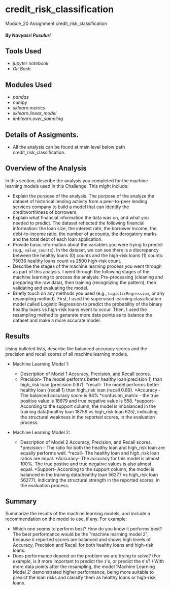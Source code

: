 # credit_risk_classification
Module_20 Assignment  credit_risk_classification

#### By _**Navyasri Pusuluri**_

## Tools Used

* _jupyter notebook_
* _Git Bash_

## Modules Used

* _pandas_
* _numpy_
* _sklearn.metrics_
* _sklearn.linear_model_
* _imblearn.over_sampling_



## Details of Assigments.

* All the analysis can be found at  main level below path credit_risk_classification.

## Overview of the Analysis

In this section, describe the analysis you completed for the machine learning models used in this Challenge. This might include:

* Explain the purpose of the analysis.
       The purpose of the analyze the dataset of historical lending activity from a peer-to-peer lending services company to build a model that can identify the creditworthiness of borrowers.
* Explain what financial information the data was on, and what you needed to predict.
        The dataset reflected the following financial information: the loan size, the interest rate, the borrower income, the debt-to-income ratio, the number of accounts, the derogatory marks and the total debt of each loan application.
* Provide basic information about the variables you were trying to predict (e.g., `value_counts`).
         In the dataset, we can see there is a discrepancy between the healthy loans (0) counts and the high-risk loans (1) counts: 75036 healthy loans count vs 2500 high-risk count.
* Describe the stages of the machine learning process you went through as part of this analysis.
        I went through the following stages of the machine learning to process the analysis: Pre-processing (cleaning and preparing the raw data), then training (recognizing the pattern), then validating and evaluating the model.
* Briefly touch on any methods you used (e.g., `LogisticRegression`, or any resampling method).
        First, I used the supervised learning classification model called Logistic Regression to predict the probability of the binary healthy loans vs high-risk loans event to occur. Then, I used the resampling method to generate more data points as to balance the dataset and make a more accurate model.

## Results

Using bulleted lists, describe the balanced accuracy scores and the precision and recall scores of all machine learning models.

* Machine Learning Model 1:
  * Description of Model 1 Accuracy, Precision, and Recall scores.
   * Precision- The model performs better healthy loan(precision 1) than high_risk loan (precision 0.87).
    *recall- The model performs better healthy loan (recall 1) than high_risk loan (recall 0.89).
    *Accuracy - The balanced accuracy socre is 94%
    *confusion_matrix - the true positive value is 18679 and true negative value is 558.
    *support- According to the support column, the model is imbalanced in the training data(healthy loan 18759 vs high_risk loan 625), indicating the structural weakness in the reported scores, in the evaluation process.


* Machine Learning Model 2:
  * Description of Model 2 Accuracy, Precision, and Recall scores.
    *precision - The ratio for both the healthy loan and high_risk loan are equally performs well.
    *recall- The healthy loan and high_risk loan ratios are equal.
    *Accuracy- The accuracy for this model is almost 100%. The true postive and true negative values is also almost equal.
    *Support- According to the support column, the model is balanced in the training data(healthy loan 56277 vs high_risk loan 56277), indicating the structural strength in the reported scores, in the evaluation process.
## Summary

Summarize the results of the machine learning models, and include a recommendation on the model to use, if any. For example:
* Which one seems to perform best? How do you know it performs best?
    The best performance would be the "machine learning model 2", because it reported scores are balanced and shows high levels of Accuracy, Precision and Recall for both healthy loans and high-risk loans.
* Does performance depend on the problem we are trying to solve? (For example, is it more important to predict the `1`'s, or predict the `0`'s? )
    With more data points after the resampling, the model 'Machine Learning Model 2' demonstrated higher performance, being more suitable to predict the loan risks and classify them as healthy loans or high-risk loans.
